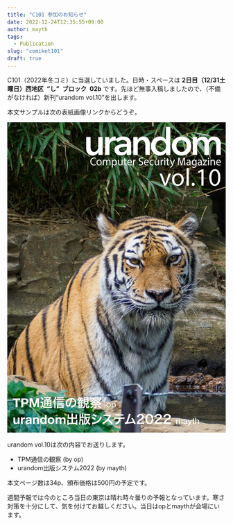 ```yaml
---
title: "C101 参加のお知らせ"
date: 2022-12-24T12:35:55+09:00
author: mayth
tags:
  - Publication
slug: "comiket101"
draft: true
---
```


C101（2022年冬コミ）に当選していました。日時・スペースは **2日目（12/31土曜日）西地区 “し” ブロック 02b** です。先ほど無事入稿しましたので、（不備がなければ）新刊“urandom vol.10”を出します。

本文サンプルは次の表紙画像リンクからどうぞ。

[![c101 sample](/images/c101_cover_thumb.jpg)](/pdfs/c101_sample.pdf)

urandom vol.10は次の内容でお送りします。

- TPM通信の観察 (by op)
- urandom出版システム2022 (by mayth)

本文ページ数は34p、頒布価格は500円の予定です。

週間予報では今のところ当日の東京は晴れ時々曇りの予報となっています。寒さ対策を十分にして、気を付けてお越しください。当日はopとmaythが会場にいます。
